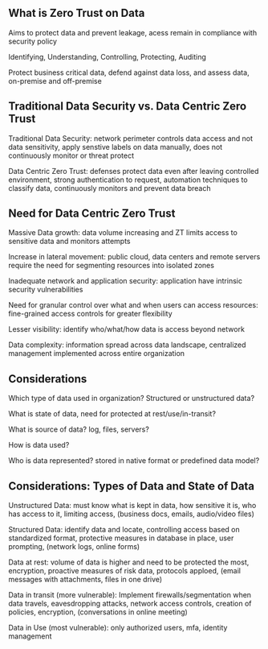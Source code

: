 ## What is Zero Trust on Data

Aims to protect data and prevent leakage, acess remain in compliance with security policy

Identifying, Understanding, Controlling, Protecting, Auditing

Protect business critical data, defend against data loss, and assess data, on-premise and off-premise

## Traditional Data Security vs. Data Centric Zero Trust

Traditional Data Security: network perimeter controls data access and not data sensitivity, apply senstive labels on data manually, does not continuously monitor or threat protect

Data Centric Zero Trust: defenses protect data even after leaving controlled environment, strong authentication to request, automation techniques to classify data, continuously monitors and prevent data breach

## Need for Data Centric Zero Trust

Massive Data growth: data volume increasing and ZT limits access to sensitive data and monitors attempts

Increase in lateral movement: public cloud, data centers and remote servers require the need for segmenting resources into isolated zones

Inadequate network and application security: application have intrinsic security vulnerabilities

Need for granular control over what and when users can access resources: fine-grained access controls for greater flexibility

Lesser visibility: identify who/what/how data is access beyond network

Data complexity: information spread across data landscape, centralized management implemented across entire organization

## Considerations

Which type of data used in organization? Structured or unstructured data?

What is state of data, need for protected at rest/use/in-transit?

What is source of data? log, files, servers?

How is data used?

Who is data represented? stored in native format or predefined data model?

## Considerations: Types of Data and State of Data

Unstructured Data: must know what is kept in data, how sensitive it is, who has access to it, limiting access, (business docs, emails, audio/video files)

Structured Data: identify data and locate, controlling access based on standardized format, protective measures in database in place, user prompting, (network logs, online forms)

Data at rest: volume of data is higher and need to be protected the most, encryption, proactive measures of risk data,  protocols apploed, (email messages with attachments, files in one drive)

Data in transit (more vulnerable): Implement firewalls/segmentation when data travels, eavesdropping attacks, network access controls, creation of policies, encryption, (conversations in online meeting)

Data in Use (most vulnerable): only authorized users, mfa, identity management










